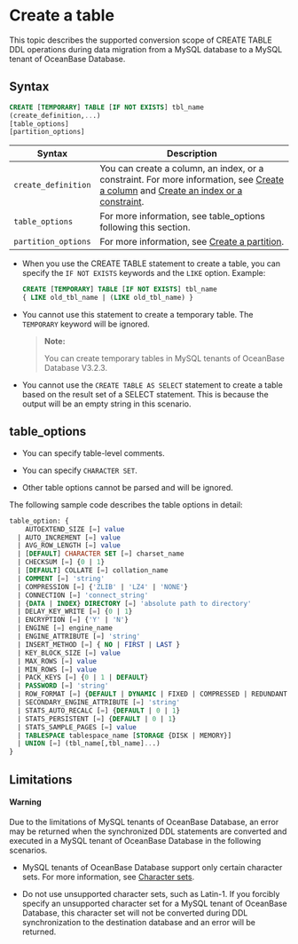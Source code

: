 # Create a table

This topic describes the supported conversion scope of CREATE TABLE DDL operations during data migration from a MySQL database to a MySQL tenant of OceanBase Database.

## Syntax

```sql
CREATE [TEMPORARY] TABLE [IF NOT EXISTS] tbl_name
(create_definition,...)   
[table_options]
[partition_options]
```

| Syntax | Description |
|-------------------|---------------------------------------|
| `create_definition` | You can create a column, an index, or a constraint. For more information, see [Create a column](../200.create-table/200.create-column.md) and [Create an index or a constraint](../200.create-table/300.create-table-index.md).  |
| `table_options` | For more information, see table_options following this section.  |
| `partition_options` | For more information, see [Create a partition](../200.create-table/400.create-partition.md).  |

* When you use the CREATE TABLE statement to create a table, you can specify the `IF NOT EXISTS` keywords and the `LIKE` option. Example:

   ```sql
   CREATE [TEMPORARY] TABLE [IF NOT EXISTS] tbl_name
   { LIKE old_tbl_name | (LIKE old_tbl_name) }
   ```

* You cannot use this statement to create a temporary table. The `TEMPORARY` keyword will be ignored.

   > **Note:**
   >
   > You can create temporary tables in MySQL tenants of OceanBase Database V3.2.3.

* You cannot use the `CREATE TABLE AS SELECT` statement to create a table based on the result set of a SELECT statement. This is because the output will be an empty string in this scenario.

## table_options

* You can specify table-level comments.

* You can specify `CHARACTER SET`.

* Other table options cannot be parsed and will be ignored.

The following sample code describes the table options in detail:

```sql
table_option: {
    AUTOEXTEND_SIZE [=] value
  | AUTO_INCREMENT [=] value
  | AVG_ROW_LENGTH [=] value
  | [DEFAULT] CHARACTER SET [=] charset_name
  | CHECKSUM [=] {0 | 1}
  | [DEFAULT] COLLATE [=] collation_name
  | COMMENT [=] 'string'
  | COMPRESSION [=] {'ZLIB' | 'LZ4' | 'NONE'}
  | CONNECTION [=] 'connect_string'
  | {DATA | INDEX} DIRECTORY [=] 'absolute path to directory'
  | DELAY_KEY_WRITE [=] {0 | 1}
  | ENCRYPTION [=] {'Y' | 'N'}
  | ENGINE [=] engine_name
  | ENGINE_ATTRIBUTE [=] 'string'
  | INSERT_METHOD [=] { NO | FIRST | LAST }
  | KEY_BLOCK_SIZE [=] value
  | MAX_ROWS [=] value
  | MIN_ROWS [=] value
  | PACK_KEYS [=] {0 | 1 | DEFAULT}
  | PASSWORD [=] 'string'
  | ROW_FORMAT [=] {DEFAULT | DYNAMIC | FIXED | COMPRESSED | REDUNDANT | COMPACT}
  | SECONDARY_ENGINE_ATTRIBUTE [=] 'string'
  | STATS_AUTO_RECALC [=] {DEFAULT | 0 | 1}
  | STATS_PERSISTENT [=] {DEFAULT | 0 | 1}
  | STATS_SAMPLE_PAGES [=] value
  | TABLESPACE tablespace_name [STORAGE {DISK | MEMORY}]
  | UNION [=] (tbl_name[,tbl_name]...)
}
```

## Limitations

  <main id="notice" type='alert'>
    <h4>Warning</h4>
    <p>Due to the limitations of MySQL tenants of OceanBase Database, an error may be returned when the synchronized DDL statements are converted and executed in a MySQL tenant of OceanBase Database in the following scenarios. </p>
  </main>

* MySQL tenants of OceanBase Database support only certain character sets. For more information, see [Character sets](https://www.oceanbase.com/docs/enterprise-oceanbase-database-cn-10000000000886178).

* Do not use unsupported character sets, such as Latin-1. If you forcibly specify an unsupported character set for a MySQL tenant of OceanBase Database, this character set will not be converted during DDL synchronization to the destination database and an error will be returned.
